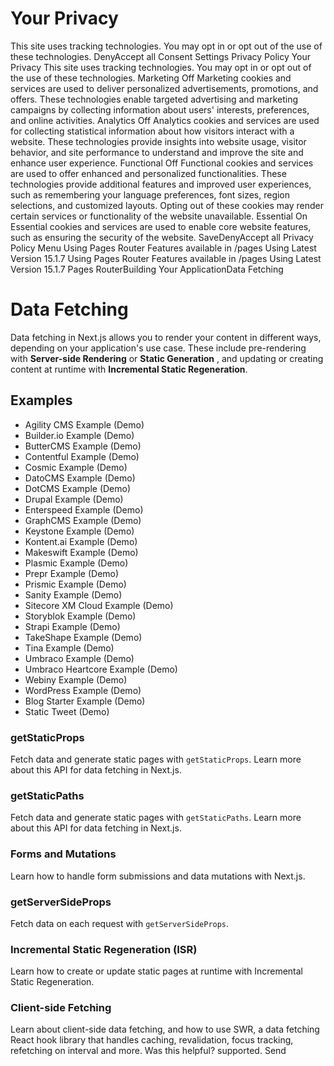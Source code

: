# Your Privacy
This site uses tracking technologies. You may opt in or opt out of the use of these technologies.
DenyAccept all
Consent Settings
Privacy Policy
Your Privacy
This site uses tracking technologies. You may opt in or opt out of the use of these technologies.
Marketing
Off
Marketing cookies and services are used to deliver personalized advertisements, promotions, and offers. These technologies enable targeted advertising and marketing campaigns by collecting information about users' interests, preferences, and online activities. 
Analytics
Off
Analytics cookies and services are used for collecting statistical information about how visitors interact with a website. These technologies provide insights into website usage, visitor behavior, and site performance to understand and improve the site and enhance user experience.
Functional
Off
Functional cookies and services are used to offer enhanced and personalized functionalities. These technologies provide additional features and improved user experiences, such as remembering your language preferences, font sizes, region selections, and customized layouts. Opting out of these cookies may render certain services or functionality of the website unavailable.
Essential
On
Essential cookies and services are used to enable core website features, such as ensuring the security of the website. 
SaveDenyAccept all
Privacy Policy
Menu
Using Pages Router
Features available in /pages
Using Latest Version
15.1.7
Using Pages Router
Features available in /pages
Using Latest Version
15.1.7
Pages RouterBuilding Your ApplicationData Fetching
# Data Fetching
Data fetching in Next.js allows you to render your content in different ways, depending on your application's use case. These include pre-rendering with **Server-side Rendering** or **Static Generation** , and updating or creating content at runtime with **Incremental Static Regeneration**.
## Examples
  * Agility CMS Example (Demo)
  * Builder.io Example (Demo)
  * ButterCMS Example (Demo)
  * Contentful Example (Demo)
  * Cosmic Example (Demo)
  * DatoCMS Example (Demo)
  * DotCMS Example (Demo)
  * Drupal Example (Demo)
  * Enterspeed Example (Demo)
  * GraphCMS Example (Demo)
  * Keystone Example (Demo)
  * Kontent.ai Example (Demo)
  * Makeswift Example (Demo)
  * Plasmic Example (Demo)
  * Prepr Example (Demo)
  * Prismic Example (Demo)
  * Sanity Example (Demo)
  * Sitecore XM Cloud Example (Demo)
  * Storyblok Example (Demo)
  * Strapi Example (Demo)
  * TakeShape Example (Demo)
  * Tina Example (Demo)
  * Umbraco Example (Demo)
  * Umbraco Heartcore Example (Demo)
  * Webiny Example (Demo)
  * WordPress Example (Demo)
  * Blog Starter Example (Demo)
  * Static Tweet (Demo)


### getStaticProps
Fetch data and generate static pages with `getStaticProps`. Learn more about this API for data fetching in Next.js.
### getStaticPaths
Fetch data and generate static pages with `getStaticPaths`. Learn more about this API for data fetching in Next.js.
### Forms and Mutations
Learn how to handle form submissions and data mutations with Next.js.
### getServerSideProps
Fetch data on each request with `getServerSideProps`.
### Incremental Static Regeneration (ISR)
Learn how to create or update static pages at runtime with Incremental Static Regeneration.
### Client-side Fetching
Learn about client-side data fetching, and how to use SWR, a data fetching React hook library that handles caching, revalidation, focus tracking, refetching on interval and more.
Was this helpful?
supported.
Send
